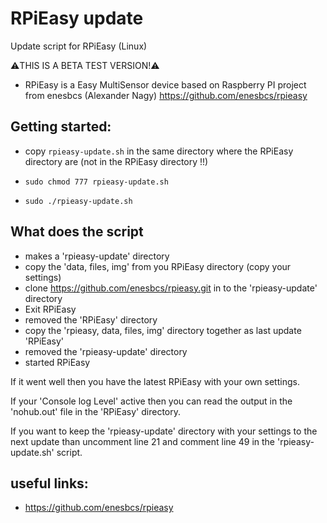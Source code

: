 # RPiEasy update
Update script for RPiEasy (Linux)

:warning:THIS IS A BETA TEST VERSION!:warning:

* RPiEasy is a Easy MultiSensor device based on Raspberry PI project from
  enesbcs (Alexander Nagy) https://github.com/enesbcs/rpieasy

## Getting started: ##
* copy `rpieasy-update.sh` in the same directory where the RPiEasy directory are (not in the RPiEasy directory !!)

* `sudo chmod 777 rpieasy-update.sh`
* `sudo ./rpieasy-update.sh`


## What does the script ##
* makes a 'rpieasy-update' directory
* copy the 'data, files, img' from you RPiEasy directory (copy your settings)
* clone https://github.com/enesbcs/rpieasy.git in to the 'rpieasy-update' directory
* Exit RPiEasy
* removed the 'RPiEasy' directory
* copy the 'rpieasy, data, files, img' directory together as last update 'RPiEasy'
* removed the 'rpieasy-update' directory
* started RPiEasy

If it went well then you have the latest RPiEasy with your own settings.

If your 'Console log Level' active then you can read the output in the 'nohub.out' file in the 'RPiEasy' directory. 

If you want to keep the 'rpieasy-update' directory with your settings to the next update than
uncomment line 21 and comment line 49 in the 'rpieasy-update.sh' script.


## useful links: ##
*  https://github.com/enesbcs/rpieasy
